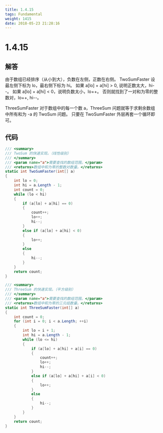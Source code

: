 ```yaml
---
title: 1.4.15
tags: Fundamental
weight: 1415
date: 2018-05-23 21:28:16
---
```


# 1.4.15


## 解答

由于数组已经排序（从小到大），负数在左侧，正数在右侧。
TwoSumFaster
设最左侧下标为 lo，最右侧下标为 hi。
如果 a[lo] + a[hi] > 0, 说明正数太大，hi--。
如果 a[lo] + a[hi] < 0，说明负数太小，lo++。
否则就找到了一对和为零的整数对，lo++, hi--。 

ThreeSumFaster
对于数组中的每一个数 a，ThreeSum 问题就等于求剩余数组中所有和为 -a 的 TwoSum 问题。
只要在 TwoSumFaster 外层再套一个循环即可。

## 代码

```csharp
/// <summary>
/// TwoSum 的快速实现。（线性级别）
/// </summary>
/// <param name="a">需要查找的数组范围。</param>
/// <returns>数组中和为零的整数对数量。</returns>
static int TwoSumFaster(int[] a)
{
    int lo = 0;
    int hi = a.Length - 1;
    int count = 0;
    while (lo < hi)
    {
        if (a[lo] + a[hi] == 0)
        {
            count++;
            lo++;
            hi--;
        }
        else if (a[lo] + a[hi] < 0)
        {
            lo++;
        }
        else
        {
            hi--;
        }
    }
    return count;
}

/// <summary>
/// ThreeSum 的快速实现。（平方级别）
/// </summary>
/// <param name="a">需要查找的数组范围。</param>
/// <returns>数组中和为零的三元组数量。</returns>
static int ThreeSumFaster(int[] a)
{
    int count = 0;
    for (int i = 0; i < a.Length; ++i)
    {
        int lo = i + 1;
        int hi = a.Length - 1;
        while (lo <= hi)
        {
            if (a[lo] + a[hi] + a[i] == 0)
            {
                count++;
                lo++;
                hi--;
            }
            else if (a[lo] + a[hi] + a[i] < 0)
            {
                lo++;
            }
            else
            {
                hi--;
            }
        }
    }
    return count;
}
```
